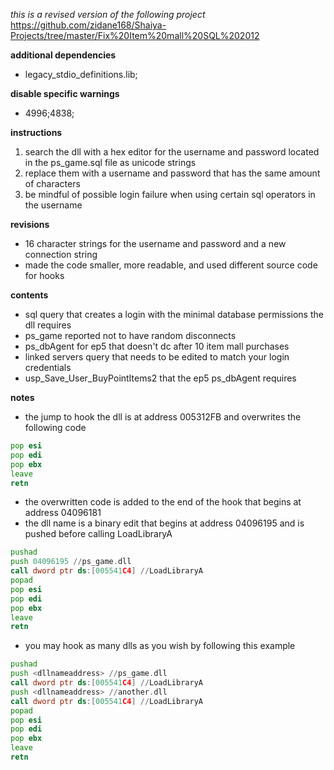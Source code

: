 *this is a revised version of the following project* 
https://github.com/zidane168/Shaiya-Projects/tree/master/Fix%20Item%20mall%20SQL%202012

**additional dependencies**
* legacy_stdio_definitions.lib;

**disable specific warnings**
* 4996;4838;

**instructions**
1. search the dll with a hex editor for the username and password located in the ps_game.sql file as unicode strings
2. replace them with a username and password that has the same amount of characters 
3. be mindful of possible login failure when using certain sql operators in the username

**revisions**
* 16 character strings for the username and password and a new connection string
* made the code smaller, more readable, and used different source code for hooks

**contents**
* sql query that creates a login with the minimal database permissions the dll requires
* ps_game reported not to have random disconnects
* ps_dbAgent for ep5 that doesn't dc after 10 item mall purchases
* linked servers query that needs to be edited to match your login credentials
* usp_Save_User_BuyPointItems2 that the ep5 ps_dbAgent requires

**notes**
* the jump to hook the dll is at address 005312FB and overwrites the following code

```asm
pop esi
pop edi
pop ebx
leave
retn
```

* the overwritten code is added to the end of the hook that begins at address 04096181
* the dll name is a binary edit that begins at address 04096195 and is pushed before calling LoadLibraryA

```asm
pushad
push 04096195 //ps_game.dll
call dword ptr ds:[005541C4] //LoadLibraryA
popad
pop esi
pop edi
pop ebx
leave
retn
```

* you may hook as many dlls as you wish by following this example

```asm
pushad
push <dllnameaddress> //ps_game.dll
call dword ptr ds:[005541C4] //LoadLibraryA
push <dllnameaddress> //another.dll
call dword ptr ds:[005541C4] //LoadLibraryA
popad
pop esi
pop edi
pop ebx
leave
retn
```


